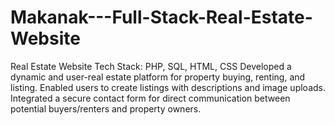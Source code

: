 # Makanak---Full-Stack-Real-Estate-Website
Real Estate Website Tech Stack: PHP, SQL, HTML, CSS Developed a dynamic and user-real estate platform for property buying, renting, and listing. Enabled users to create listings with descriptions and image uploads. Integrated a secure contact form for direct communication between potential buyers/renters and property owners. 
